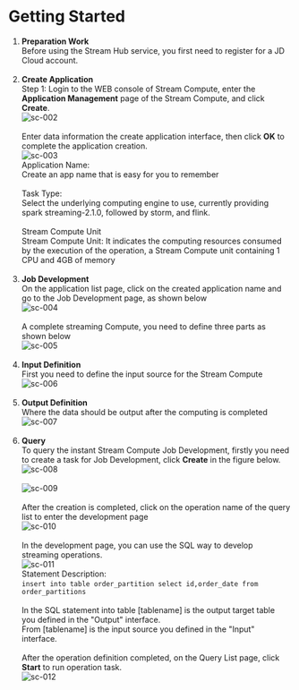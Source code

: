 # Getting Started<br>
1. **Preparation Work**<br>
Before using the Stream Hub service, you first need to register for a JD Cloud account. <br><br>
2. **Create Application**<br>
Step 1: Login to the WEB console of Stream Compute, enter the **Application Management** page of the Stream Compute, and click **Create**. <br>
![sc-002](../../../../image/Streamcompute/SC-002.png)<br><br>
Enter data information the create application interface, then click **OK** to complete the application creation. <br>
![sc-003](../../../../image/Streamcompute/SC-003.png)<br>
Application Name: <br>
Create an app name that is easy for you to remember<br><br>
Task Type: <br>
Select the underlying computing engine to use, currently providing spark streaming-2.1.0, followed by storm, and flink. <br><br>
Stream Compute Unit <br>
Stream Compute Unit: It indicates the computing resources consumed by the execution of the operation, a Stream Compute unit containing 1 CPU and 4GB of memory<br><br>
3. **Job Development**<br>
On the application list page, click on the created application name and go to the Job Development page, as shown below <br>
![sc-004](../../../../image/Streamcompute/SC-004.png)<br><br>
A complete streaming Compute, you need to define three parts as shown below<br>
![sc-005](../../../../image/Streamcompute/SC-005.png)<br><br>
4. **Input Definition**<br>
First you need to define the input source for the Stream Compute<br>
![sc-006](../../../../image/Streamcompute/SC-006.png)<br><br>
5. **Output Definition**<br>
Where the data should be output after the computing is completed<br>
![sc-007](../../../../image/Streamcompute/SC-007.png)<br><br>
6. **Query**<br>
To query the instant Stream Compute Job Development, firstly you need to create a task for Job Development, click **Create** in the figure below. <br>
![sc-008](../../../../image/Streamcompute/SC-008.png)<br><br>
![sc-009](../../../../image/Streamcompute/SC-009.png)<br><br>
After the creation is completed, click on the operation name of the query list to enter the development page<br>
![sc-010](../../../../image/Streamcompute/SC-010.png)<br><br>
In the development page, you can use the SQL way to develop streaming operations. <br>
![sc-011](../../../../image/Streamcompute/SC-011.png)<br>
Statement Description: <br>
`insert into table order_partition select id,order_date from order_partitions`<br><br>
In the SQL statement into table [tablename] is the output target table you defined in the "Output" interface. <br>
From [tablename] is the input source you defined in the "Input" interface. <br><br>
After the operation definition completed, on the Query List page, click **Start** to run operation task. <br>
![sc-012](../../../../image/Streamcompute/SC-012.png)<br>
